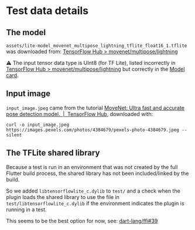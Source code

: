 # Test data details

## The model

`assets/lite-model_movenet_multipose_lightning_tflite_float16_1.tflite` was downloaded from: [TensorFlow Hub > movenet/multipose/lightning](https://tfhub.dev/google/lite-model/movenet/multipose/lightning/tflite/float16/1)

:warning: The input tensor data type is UInt8 (for TF Lite), listed incorrectly in [TensorFlow Hub > movenet/multipose/lightning](https://tfhub.dev/google/lite-model/movenet/multipose/lightning/tflite/float16/1) but correctly in the [Model card](https://storage.googleapis.com/movenet/MoveNet.MultiPose%20Model%20Card.pdf).

## Input image

`input_image.jpeg` came from the tutorial [MoveNet: Ultra fast and accurate pose detection model.  |  TensorFlow Hub](https://www.tensorflow.org/hub/tutorials/movenet), downloaded with:

`curl -o input_image.jpeg https://images.pexels.com/photos/4384679/pexels-photo-4384679.jpeg --silent`

## The TFLite shared library

Because a test is run in an environment that was not created by the full Flutter build process, the shared library has not been included/linked by the build.

So we added `libtensorflowlite_c.dylib` to `test/` and a check when the plugin loads the shared library to use the file in `test/libtensorflowlite_c.dylib` if the environment indicates the plugin is running in a test.

This seems to be the best option for now, see: [dart-lang/ffi#39](https://github.com/dart-lang/ffi/issues/39)
